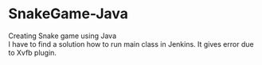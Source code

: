 # SnakeGame-Java
Creating Snake game using Java</br>
I have to find a solution how to run main class in Jenkins. It gives error due to Xvfb plugin.

